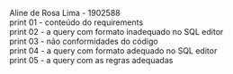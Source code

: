 Aline de Rosa Lima - 1902588  
print 01 - conteúdo do requirements  
print 02 - a query com formato inadequado no SQL editor  
print 03 - não conformidades do código  
print 04 - a query com formato adequado no SQL editor  
print 05 - a query com as regras adequadas  
